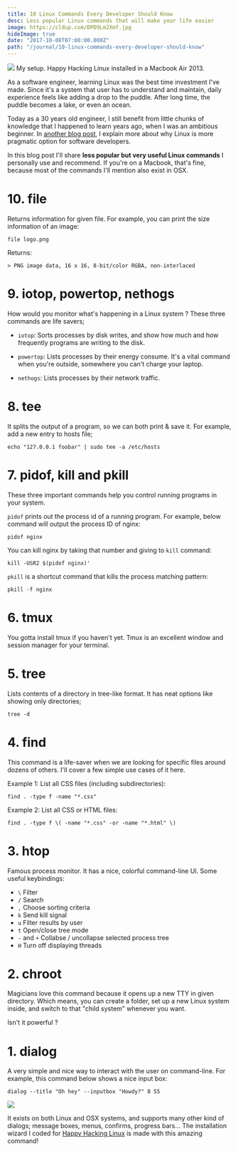 ```yaml
---
title: 10 Linux Commands Every Developer Should Know
desc: Less popular Linux commands that will make your life easier
image: https://cldup.com/DPD9Lm2Xmf.jpg
hideImage: true
date: "2017-10-08T07:00:00.000Z"
path: "/journal/10-linux-commands-every-developer-should-know"
---
```


<div class="left">

  ![](https://cldup.com/DPD9Lm2Xmf.jpg)
  <span class="img-alt">My setup. Happy Hacking Linux installed in a Macbook Air 2013.</span>

</div>

As a software engineer, learning Linux was the best time investment I've made. Since it's a system that user
has to understand and maintain, daily experience feels like adding a drop to the puddle. After long time,
the puddle becomes a lake, or even an ocean.

Today as a 30 years old engineer, I still benefit from little chunks of knowledge that I happened to learn years ago,
when I was an ambitious beginner. In [another blog post](/journal/pin-factory), I explain more about why Linux is more
pragmatic option for software developers.

In this blog post I'll share **less popular but very useful Linux commands** I personally use and recommend.
If you're on a Macbook, that's fine, because most of the commands I'll mention also exist in OSX.

# 10. file

Returns information for given file. For example, you can print the size information of an image:

`file logo.png`

Returns:
```
> PNG image data, 16 x 16, 8-bit/color RGBA, non-interlaced
```

# 9. iotop, powertop, nethogs

How would you monitor what's happening in a Linux system ? These three commands are life savers;

* `iotop`: Sorts processes by disk writes, and show how much and how frequently programs are writing to the disk.

* `powertop`: Lists processes by their energy consume. It's a vital command when you're outside, somewhere you can't charge your laptop.

* `nethogs`: Lists processes by their network traffic.

# 8. tee

It splits the output of a program, so we can both print & save it. For example, add a new entry to hosts file;

`echo "127.0.0.1 foobar" | sudo tee -a /etc/hosts`

# 7. pidof, kill and pkill

These three important commands help you control running programs in your system.

`pidof` prints out the process id of a running program. For example, below command will output the process ID of nginx:

`pidof nginx`

You can kill nginx by taking that number and giving to `kill` command:

`kill -USR2 $(pidof nginx)'`

`pkill` is a shortcut command that kills the process matching pattern:

`pkill -f nginx`

# 6. tmux

You gotta install tmux if you haven't yet. Tmux is an excellent window and session manager for your terminal.


# 5. tree

Lists contents of a directory in tree-like format. It has neat options like showing only directories;

`tree -d`

# 4. find

This command is a life-saver when we are looking for specific files around dozens of others.
I'll cover a few simple use cases of it here.

Example 1: List all CSS files (including subdirectories):

`find . -type f -name "*.css"`

Example 2: List all CSS or HTML files:

`find . -type f \( -name "*.css" -or -name "*.html" \)`

# 3. htop

Famous process monitor. It has a nice, colorful command-line UI.
Some useful keybindings:

* `\` Filter
* `/` Search
* `,` Choose sorting criteria
* `k` Send kill signal
* `u` Filter results by user
* `t` Open/close tree mode
* `-` and `+` Collabse / uncollapse selected process tree
* `H` Turn off displaying threads


# 2. chroot

Magicians love this command because it opens up a new TTY in given directory.
Which means, you can create a folder, set up a new Linux system inside, and switch to that "child system" whenever you want.

Isn't it powerful ?

# 1. dialog

A very simple and nice way to interact with the user on command-line. For example, this command below shows a nice input box:

`dialog --title "Oh hey" --inputbox "Howdy?" 8 55`

<div class="center-img">

![](https://cldup.com/3dGal0igLi.png)
</div>

It exists on both Linux and OSX systems, and supports many other kind of dialogs; message boxes, menus, confirms, progress bars...
The installation wizard I coded for [Happy Hacking Linux](https://kodfabrik.com/happy-hacking-linux) is made with this amazing command!
